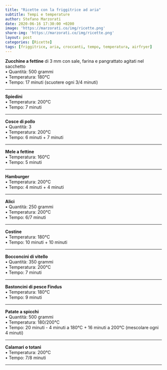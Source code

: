 ```yaml
---
title: "Ricette con la friggitrice ad aria"
subtitle: Tempi e temperature
author: Stefano Marzorati
date: 2020-06-16 17:30:00 +0200
image: 'https://marzorati.co/img/ricette.png'
share-img: 'https://marzorati.co/img/ricette.png'
layout: post
categories: [Ricette]
tags: [friggitrice, aria, croccanti, tempo, temperatura, airfryer]
---
```

**Zucchine a fettine** di 3 mm con sale, farina e pangrattato agitati nel sacchetto   
• Quantità: 500 grammi   
• Temperatura: 180°C   
• Tempo: 17 minuti (scuotere ogni 3/4 minuti)   
___________________________

**Spiedini**   
• Temperatura: 200°C   
• Tempo: 7 minuti   
___________________________

**Cosce di pollo**   
• Quantità: 3   
• Temperatura: 200°C   
• Tempo: 6 minuti + 7 minuti   
___________________________

**Mele a fettine**   
• Temperatura: 160°C   
• Tempo: 5 minuti   
___________________________

**Hamburger**   
• Temperatura: 200°C   
• Tempo: 4 minuti + 4 minuti   
___________________________

**Alici**   
• Quantità: 250 grammi   
• Temperatura: 200°C   
• Tempo: 6/7 minuti   
___________________________

**Costine**   
• Temperatura: 180°C   
• Tempo: 10 minuti + 10 minuti   
___________________________

**Bocconcini di vitello**   
• Quantità: 350 grammi   
• Temperatura: 200°C   
• Tempo: 7 minuti   
___________________________

**Bastoncini di pesce Findus**   
• Temperatura: 180°C   
• Tempo: 9 minuti   
___________________________

**Patate a spicchi**   
• Quantità: 500 grammi   
• Temperatura: 180/200°C   
• Tempo: 20 minuti - 4 minuti a 180°C + 16 minuti a 200°C (mescolare ogni 4 minuti)   
___________________________

**Calamari o totani**   
• Temperatura: 200°C   
• Tempo: 7/8 minuti   
___________________________